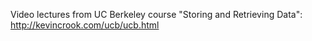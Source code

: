 Video lectures from UC Berkeley course "Storing and Retrieving Data":
http://kevincrook.com/ucb/ucb.html

